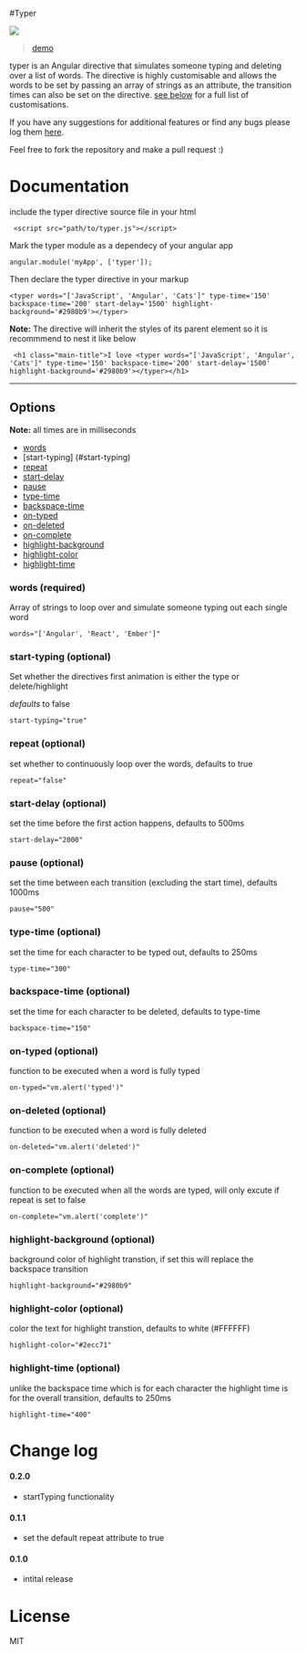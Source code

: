 #Typer

![](https://cloud.githubusercontent.com/assets/1556430/9096597/f9b9f254-3bb5-11e5-8c98-3f77c4203dd5.gif)

> [demo](http://www.httpete.com/typer/)

typer is an Angular directive that simulates someone typing and deleting over a list of words. The directive is highly customisable and allows the words to be set by passing an array of strings as an attribute, the transition times can also be set on the directive. [see below](#options) for a full list of customisations.

 If you have any suggestions for additional features or find any bugs please log them [here](/issues).

Feel free to fork the repository and make a pull request :)

# Documentation

include the typer directive source file in your html


```
 <script src="path/to/typer.js"></script>

```

Mark the typer module as a dependecy of your angular app

```
angular.module('myApp', ['typer']);

```

Then declare the typer directive in your markup

```
<typer words="['JavaScript', 'Angular', 'Cats']" type-time='150' backspace-time='200' start-delay='1500' highlight-background='#2980b9'></typer>

```

**Note:** The directive will inherit the styles of its parent element so it is recommmend to nest it like below


```
 <h1 class="main-title">I love <typer words="['JavaScript', 'Angular', 'Cats']" type-time='150' backspace-time='200' start-delay='1500' highlight-background='#2980b9'></typer></h1>

```

---

## Options


**Note:** all times are in milliseconds

* [words](#words-required)
* [start-typing] (#start-typing)
* [repeat](#repeat-optional)
* [start-delay](#start-delay-optional)
* [pause](#pause-optional)
* [type-time](#type-time-optional)
* [backspace-time](#backspace-time-optional)
* [on-typed](#on-typed-optional)
* [on-deleted](#on-deleted-optional)
* [on-complete](#on-complete-optional)
* [highlight-background](#highlight-background-optional)
* [highlight-color](#highlight-color-optional)
* [highlight-time](#highlight-time-optional)


### words (required)

Array of strings to loop over and simulate someone typing out each single word

```
words="['Angular', 'React', 'Ember']"
```

### start-typing (optional)

Set whether the directives first animation is either the type or delete/highlight

*defaults* to false

```
start-typing="true"
```

### repeat (optional)

set whether to continuously loop over the words, defaults to true

```
repeat="false"
```


### start-delay (optional)

set the time before the first action happens, defaults to 500ms

```
start-delay="2000"
```

### pause (optional)

set the time between each transition (excluding the start time), defaults 1000ms

```
pause="500"
```

### type-time (optional)

set the time for each character to be typed out, defaults to 250ms

```
type-time="300"
```

### backspace-time (optional)

set the time for each character to be deleted, defaults to type-time

```
backspace-time="150"
```

### on-typed (optional)

function to be executed when a word is fully typed

```
on-typed="vm.alert('typed')"
```

### on-deleted (optional)

function to be executed when a word is fully deleted

```
on-deleted="vm.alert('deleted')"
```

### on-complete (optional)

function to be executed when all the words are typed, will only excute if repeat is set to false

```
on-complete="vm.alert('complete')"
```

### highlight-background (optional)

background color of highlight transtion, if set this will replace the backspace transition

```
highlight-background="#2980b9"
```

### highlight-color (optional)

color the text for highlight transtion, defaults to white (#FFFFFF)

```
highlight-color="#2ecc71"
```

### highlight-time (optional)

unlike the backspace time which is for each character the highlight time is for the overall transition, defaults to 250ms

```
highlight-time="400"
```

# Change log

#### 0.2.0
* startTyping functionality

#### 0.1.1
* set the default repeat attribute to true

#### 0.1.0
* intital release

# License

MIT
